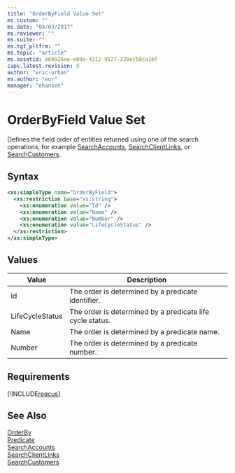 ```yaml
---
title: "OrderByField Value Set"
ms.custom: ""
ms.date: "04/03/2017"
ms.reviewer: ""
ms.suite: ""
ms.tgt_pltfrm: ""
ms.topic: "article"
ms.assetid: 869926ee-e09a-4312-9127-228ec58ca16f
caps.latest.revision: 5
author: "eric-urban"
ms.author: "eur"
manager: "ehansen"
---
```

# OrderByField Value Set
Defines the field order of entities returned using one of the search operations, for example [SearchAccounts](../customer-api/searchaccounts-service-operation.md), [SearchClientLinks](../customer-api/searchclientlinks-service-operation.md), or [SearchCustomers](../customer-api/searchcustomers-service-operation.md).

## Syntax

```xml
<xs:simpleType name="OrderByField">
  <xs:restriction base="xs:string">
    <xs:enumeration value="Id" />
    <xs:enumeration value="Name" />
    <xs:enumeration value="Number" />
    <xs:enumeration value="LifeCycleStatus" />
  </xs:restriction>
</xs:simpleType>
```

## Values

|Value|Description|
|---------|---------------|
|Id|The order is determined by a predicate identifier.|
|LifeCycleStatus|The order is determined by a predicate life cycle status.|
|Name|The order is determined by a predicate name.|
|Number|The order is determined by a predicate number.|

## Requirements
[!INCLUDE[reqcus](../customer-api/includes/reqcus.md)]
## See Also
[OrderBy](../customer-api/orderby-data-object.md)  
[Predicate](../customer-api/predicate-data-object.md)  
[SearchAccounts](../customer-api/searchaccounts-service-operation.md)  
[SearchClientLinks](../customer-api/searchclientlinks-service-operation.md)  
[SearchCustomers](../customer-api/searchcustomers-service-operation.md)  

